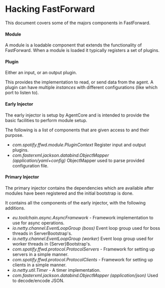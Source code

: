 # Hacking FastForward

This document covers some of the majors components in FastForward.

#### Module

A module is a loadable component that extends the functionality of FastForward.
When a module is loaded it typically registers a set of plugins.

#### Plugin

Either an input, or an output plugin.

This provides the implementation to read, or send data from the agent.
A plugin can have multiple _instances_ with different configurations (like
which port to listen to).

#### Early Injector

The early injector is setup by AgentCore and is intended to provide the basic
facilities to perform module setup.

The following is a list of components that are given access to and their
purpose.

* _com.spotify.ffwd.module.PluginContext_
  Register input and output plugins.
* _com.fasterxml.jackson.databind.ObjectMapper (application/yaml+config)_
  ObjectMapper used to parse provided configuration file.

#### Primary Injector

The primary injector contains the dependencies which are available after
modules have been registered and the initial bootstrap is done.

It contains all the components of the early injector, with the following
additions.

* _eu.toolchain.async.AsyncFramework_ - Framework implementation to use for
  async operations.
* _io.netty.channel.EventLoopGroup (boss)_ Event loop group used for boss
  threads in ServerBootstrap's.
* _io.netty.channel.EventLoopGroup (worker)_ Event loop group used for
  worker threads in {Server}Bootstrap's.
* _com.spotify.ffwd.protocol.ProtocolServers_ - Framework for setting up
  servers in a simple manner.
* _com.spotify.ffwd.protocol.ProtocolClients_ - Framework for setting up
  clients in a simple manner.
* _io.netty.util.Timer_ - A timer implementation.
* _com.fasterxml.jackson.databind.ObjectMapper (application/json)_
  Used to decode/encode JSON.
